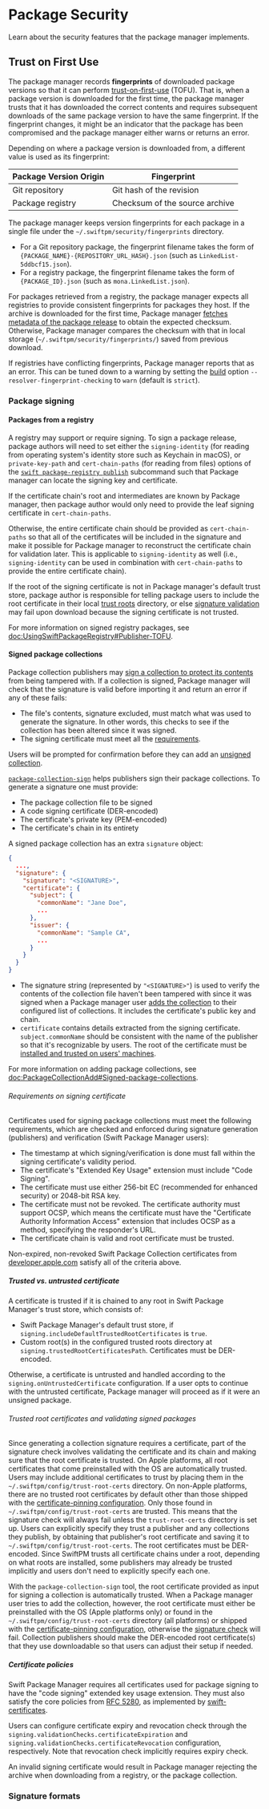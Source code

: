 # Package Security

Learn about the security features that the package manager implements.

## Trust on First Use

The package manager records **fingerprints** of downloaded package versions so that
it can perform [trust-on-first-use](https://en.wikipedia.org/wiki/Trust_on_first_use)
(TOFU). 
That is, when a package version is downloaded for the first time, the package manager trusts that 
it has downloaded the correct contents and requires subsequent downloads of the same 
package version to have the same fingerprint. 
If the fingerprint changes, it might be an indicator that the package has been
compromised and the package manager either warns or returns an error.

Depending on where a package version is downloaded from, a different value is
used as its fingerprint:
                             
| Package Version Origin | Fingerprint |
| ---------------------- | ----------- |
| Git repository         | Git hash of the revision |
| Package registry       | Checksum of the source archive |

The package manager keeps version fingerprints for each package in a single file
under the `~/.swiftpm/security/fingerprints` directory.
  - For a Git repository package, the fingerprint filename takes the form of `{PACKAGE_NAME}-{REPOSITORY_URL_HASH}.json` (such as `LinkedList-5ddbcf15.json`).
  - For a registry package, the fingerprint filename takes the form of `{PACKAGE_ID}.json` (such as `mona.LinkedList.json`).

For packages retrieved from a registry, the package manager expects all registries to provide consistent fingerprints for packages they host.
If the archive is downloaded for the first time, Package manager [fetches metadata of the package release](<doc:RegistryServerSpecification#4.2.-Fetch-information-about-a-package-release>) to obtain the expected checksum.
Otherwise, Package manager compares the checksum with that in local storage (`~/.swiftpm/security/fingerprints/`) saved from previous download.

If registries have conflicting fingerprints, Package manager reports that as an error.
This can be tuned down to a warning by setting the [build](<doc:SwiftBuild>) option `--resolver-fingerprint-checking` to `warn` (default is `strict`).

### Package signing

#### Packages from a registry

A registry may support or require signing.
To sign a package release, package authors will need to set either the `signing-identity` (for reading from operating system's identity store such as Keychain in macOS), or `private-key-path` and `cert-chain-paths` (for reading from files) options of the [`swift package-registry publish`](<doc:PackageRegistryPublish>) subcommand such that Package manager can locate the signing key and certificate.

If the certificate chain's root and intermediates are known by Package manager, then package author would only need to provide the leaf signing certificate in `cert-chain-paths`. 

Otherwise, the entire certificate chain should be provided as `cert-chain-paths` so that all of the certificates will be included in the signature and make it possible for Package manager to reconstruct the certificate chain for validation later. 
This is applicable to `signing-identity` as well (i.e., `signing-identity` can be used in combination with `cert-chain-paths` to provide the entire certificate chain).

If the root of the signing certificate is not in Package manager's default trust store, package author is responsible for telling package users to include the root certificate in their local [trust roots](<doc:PackageSecurity#Trusted-vs.-untrusted-certificate>) directory, or else [signature validation](<doc:Validating-signed-packages>) may fail upon download because the signing certificate is not trusted.


For more information on signed registry packages, see <doc:UsingSwiftPackageRegistry#Publisher-TOFU>.

#### Signed package collections

Package collection publishers may [sign a collection to protect its contents](<doc:PackageCollections#Signing-and-protecting-package-collections>) from being tampered with. 
If a collection is signed, Package manager will check that the signature is valid before importing it and return an error if any of these fails:
- The file's contents, signature excluded, must match what was used to generate the signature. 
In other words, this checks to see if the collection has been altered since it was signed.
- The signing certificate must meet all the [requirements](<doc:#Requirements-on-signing-certificate>).

Users will be prompted for confirmation before they can add an [unsigned collection](<doc:PackageCollectionAdd#Unsigned-package-collections>).

 [`package-collection-sign`](https://github.com/apple/swift-package-collection-generator/tree/main/Sources/PackageCollectionSigner) helps publishers sign their package collections. 
 To generate a signature one must provide:
 - The package collection file to be signed
 - A code signing certificate (DER-encoded)
 - The certificate's private key (PEM-encoded)
 - The certificate's chain in its entirety

 A signed package collection has an extra `signature` object:

 ```json
 {
   ...,
   "signature": {
     "signature": "<SIGNATURE>",
     "certificate": {
       "subject": {
         "commonName": "Jane Doe",
         ...
       },
       "issuer": {
         "commonName": "Sample CA",
         ...
       }
     }
   }
 }
 ```

 - The signature string (represented by `"<SIGNATURE>"`) is used to verify the contents of the collection file haven't been tampered with since it was signed when a Package manager user [adds the collection](<doc:PackageCollectionAdd>) to their configured list of collections. It includes the certificate's public key and chain.
 - `certificate` contains details extracted from the signing certificate. `subject.commonName` should be consistent with the name of the publisher so that it's recognizable by users. The root of the certificate must be [installed and trusted on users' machines](<doc:PackageCollectionAdd#trusted-root-certificates>).

For more information on adding package collections, see <doc:PackageCollectionAdd#Signed-package-collections>. 

###### Requirements on signing certificate

Certificates used for signing package collections must meet the following requirements, which are checked and enforced during signature generation (publishers) and verification (Swift Package Manager users):
- The timestamp at which signing/verification is done must fall within the signing certificate's validity period.
- The certificate's "Extended Key Usage" extension must include "Code Signing".
- The certificate must use either 256-bit EC (recommended for enhanced security) or 2048-bit RSA key.
- The certificate must not be revoked. The certificate authority must support OCSP, which means the certificate must have the "Certificate Authority Information Access" extension that includes OCSP as a method, specifying the responder's URL.
- The certificate chain is valid and root certificate must be trusted.

Non-expired, non-revoked Swift Package Collection certificates from [developer.apple.com](https://developer.apple.com) satisfy all of the criteria above.

<!--To sign a package release, package authors will need to set either the `signing-identity` (for reading from operating system's identity store such as Keychain in macOS), or `private-key-path` and `cert-chain-paths` (for reading from files) options of the `publish` subcommand such that Package manager can locate the signing key and certificate.-->
<!---->
<!--If the certificate chain's root and intermediates are known by Package manager, then package author would only need to provide the leaf signing certificate in `cert-chain-paths`. -->
<!---->
<!--Otherwise, the entire certificate chain should be provided as `cert-chain-paths` so that all of the certificates will be included in the signature and make it possible for Package manager to reconstruct the certificate chain for validation later. -->
<!--This is applicable to `signing-identity` as well (i.e., `signing-identity` can be used in combination with `cert-chain-paths` to provide the entire certificate chain).-->
<!---->
<!--If the root of the signing certificate is not in Package manager's default trust store, package author is responsible for telling package users to include the root certificate in their local [trust roots](<doc:Trusted-vs-untrusted-certificate>) directory, or else [signature validation](<doc:Validating-signed-packages>) may fail upon download because the signing certificate is not trusted.-->

<!--#### Registry-->
<!---->
<!--[SE-0391](https://github.com/swiftlang/swift-evolution/blob/main/proposals/0391-package-registry-publish.md#package-signing) adds package signing support to Swift Package Manager.-->
<!--A registry may support or require signing.-->
<!--Package manager determines if a downloaded archive is signed by checking for presence of the `X-Swift-Package-Signature-Format` and `X-Swift-Package-Signature` headers in the HTTP response.-->
<!---->
<!--For more information on package signing for Registry, see <doc:UsingSwiftPackageRegistry#Package-signing>.-->
<!---->
<!--#### Package Collections-->
<!---->
<!--Package collection publishers may [sign a collection to protect its contents](<doc:PackageCollections#Signing-and-protecting-package-collections>) from being tampered with. -->
<!--If a collection is signed, Package manager will check that the signature is valid before importing it and return an error if any of these fails:-->
<!--- The file's contents, signature excluded, must match what was used to generate the signature. -->
<!--In other words, this checks to see if the collection has been altered since it was signed.-->
<!--- The signing certificate must meet all the [requirements](<doc:PackageCollections#Requirements-on-signing-certificate>).-->
<!---->
<!--For more information on adding signed package collections, see <doc:PackageCollectionAdd#Signed-package-collections>.-->

<!--### Validating signed packages -->
<!-- TODO bp: this seems speicific to registry -->
<!--Once Package manager determines that a download archive is signed, it then performs a series of validations based on a user's-->
<!--[security configuration](<doc:UsingSwiftPackageRegistry#Security-configuration>).-->
<!--- If the archive is unsigned, Package manager will error/prompt/warn/allow based on the `signing.onUnsigned` configuration. -->
<!--- If the archive is signed, Package manager will validate the signature and the signing certificate chain. (see the following sections for details)-->

##### Trusted vs. untrusted certificate

A certificate is trusted if it is chained to any root in Swift Package Manager's trust store, which consists of:
- Swift Package Manager's default trust store, if `signing.includeDefaultTrustedRootCertificates` is `true`.
- Custom root(s) in the configured trusted roots directory at `signing.trustedRootCertificatesPath`. Certificates must be DER-encoded.

Otherwise, a certificate is untrusted and handled according to the `signing.onUntrustedCertificate` configuration. 
If a user opts to continue with the untrusted certificate, Package manager will proceed as if it were an unsigned package.

###### Trusted root certificates and validating signed packages <!-- for package collections -->

Since generating a collection <!-- TODO bp: remove collection? does this apply to registry too?--> signature requires a certificate, part of the signature check involves validating the certificate and its chain and making sure that the root certificate is trusted.
On Apple platforms, all root certificates that come preinstalled with the OS are automatically trusted.
Users may include additional certificates to trust by placing them in the `~/.swiftpm/config/trust-root-certs` directory. 
On non-Apple platforms, there are no trusted root certificates by default other than those shipped with the [certificate-pinning configuration](<doc:PackageCollections#Protecting-package-collections>).
Only those found in `~/.swiftpm/config/trust-root-certs` are trusted. This means that the signature check will always fail unless the `trust-root-certs` directory is set up.
Users can explicitly specify they trust a publisher and any collections they publish, by obtaining that publisher's root certificate and saving it to `~/.swiftpm/config/trust-root-certs`.
The root certificates must be DER-encoded.
Since SwiftPM trusts all certificate chains under a root, depending on what roots are installed, some publishers may already be trusted implicitly and users don't need to explicitly specify each one. 


With the `package-collection-sign` tool, the root certificate provided as input for signing a collection is automatically trusted. 
When a Package manager user tries to add the collection, however, the root certificate must either be preinstalled with the OS (Apple platforms only) or found in the `~/.swiftpm/config/trust-root-certs` directory (all platforms) or shipped with the [certificate-pinning configuration](<doc:PackageCollections#Protecting-package-collections>), otherwise the [signature check](<doc:PackageCollectionAdd#Signed-package-collections>) will fail. Collection publishers should make the DER-encoded root certificate(s) that they use downloadable so that users can adjust their setup if needed.

##### Certificate policies

Swift Package Manager requires all certificates used for package signing to have the "code signing" extended key usage extension. They must also satisfy the core policies from [RFC 5280](https://www.rfc-editor.org/rfc/rfc5280), as implemented by [swift-certificates](https://github.com/apple/swift-certificates). 

Users can configure certificate expiry and revocation check through the `signing.validationChecks.certificateExpiration` and `signing.validationChecks.certificateRevocation` configuration, respectively. Note that revocation check implicitly requires expiry check.
   
An invalid signing certificate would result in Package manager rejecting the archive when downloading from a registry, or the package collection.

<!--### Publisher TOFU-->
<!---->
<!--Some certificates allow Package manager to extract additional information about the signing identity. For packages signed with these certificates, Package manager will perform publisher TOFU to ensure the signer remains the same across all versions of the package. -->
<!---->
<!--The `--resolver-signing-entity-checking` option controls whether publisher mismatch should result in a warning (`warn`) or error (`strict`). Data used by publisher TOFU is saved to `~/.swiftpm/security/signing-entities/`.-->

### Signature formats
